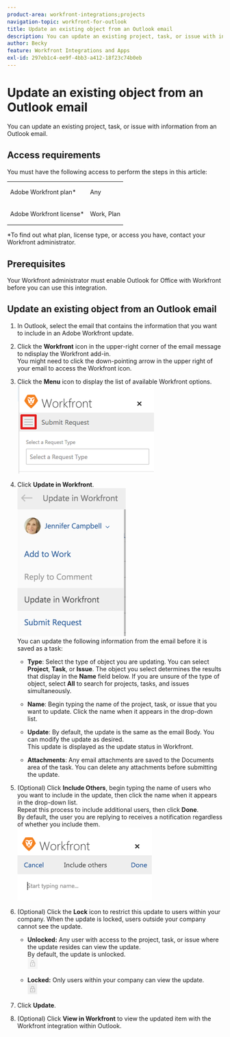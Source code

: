 ```yaml
---
product-area: workfront-integrations;projects
navigation-topic: workfront-for-outlook
title: Update an existing object from an Outlook email
description: You can update an existing project, task, or issue with information from an Outlook email.
author: Becky
feature: Workfront Integrations and Apps
exl-id: 297eb1c4-ee9f-4bb3-a412-18f23c74b0eb
---
```

# Update an existing object from an Outlook email

You can update an existing project, task, or issue with information from an Outlook email.

## Access requirements

You must have the following access to perform the steps in this article:

<table style="table-layout:auto"> 
 <col> 
 <col> 
 <tbody> 
  <tr> 
   <td role="rowheader">Adobe Workfront plan*</td> 
   <td> <p>Any</p> </td> 
  </tr> 
  <tr> 
   <td role="rowheader">Adobe Workfront license*</td> 
   <td> <p>Work, Plan</p> </td> 
  </tr> 
 </tbody> 
</table>

&#42;To find out what plan, license type, or access you have, contact your Workfront administrator.

## Prerequisites

Your Workfront administrator must enable Outlook for Office with Workfront before you can use this integration.

## Update an existing object from an Outlook email

1. In Outlook, select the email that contains the information that you want to include in an Adobe Workfront&nbsp;update.&nbsp;
1. Click the&nbsp;**Workfront**&nbsp;icon in the upper-right corner of the email message to ndisplay the Workfront add-in.  
   You might need to click the down-pointing arrow in the upper right of your email to access the Workfront icon.

1. Click the **Menu** icon to display the list of available Workfront options.  
   ![o365_addin_menu_icon.png](assets/o365-addin-menu-icon.png)

1. Click **Update in Workfront**.  
   ![outlook_Update_in_workfront_menu.png](assets/outlook-update-in-workfront-menu-253x345.png)  
   You can update the following information from the email before it is saved as a task:

   * **Type**: Select the type of object you are updating. You can select **Project**, **Task**, or **Issue**. The object you select determines the results that display in the **Name** field below. If you are unsure of the type of object, select **All** to search for projects, tasks, and issues simultaneously.
   
   * **Name**: Begin&nbsp;typing the name of the project, task, or issue that you want to update. Click the name when it appears in the drop-down list.
   * **Update**: By default, the update is the same as the email Body. You can modify the update as desired.  
     This update is displayed as the update status in Workfront.
   
   * **Attachments**: Any email attachments are saved to the Documents area of the task. You can delete any attachments before submitting the update.

1. (Optional) Click&nbsp;**Include Others**, begin typing the name of users who you want to include in the update, then click the name when it appears in the drop-down list.   
   Repeat this process to include additional users, then click **Done**.  
   By default, the user you are replying to receives a notification regardless of whether you include them.  
   ![o365_addin_includeothers.png](assets/o365-addin-includeothers.png)  

1. (Optional)&nbsp;Click the **Lock** icon to restrict this update to users within your company. When the update is locked, users outside your company cannot see the update.

   * **Unlocked:** Any user with access to the project, task, or issue where the update resides can view the update.  
     By default, the update is unlocked.  
     ![o365_addin_unlock.png](assets/o365-addin-unlock.png)

   * **Locked:** Only users within your company can view the update.  
     ![o365_addin_lock.png](assets/o365-addin-lock.png)

1. Click **Update**. 
1. (Optional) Click **View in Workfront** to view the updated item with the Workfront integration within Outlook.
